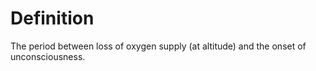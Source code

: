 # Definition

The period between loss of oxygen supply (at altitude) and the onset of
unconsciousness.
